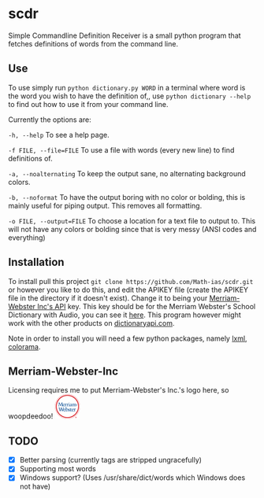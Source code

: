 scdr
====

Simple Commandline Definition Receiver is a small python program that fetches definitions of words from the command line.

Use
---

To use simply run `python dictionary.py WORD` in a terminal where word is the word you wish to have the definition of,, use `python dictionary --help` to find out how to use it from your command line.

Currently the options are:

`-h, --help` To see a help page.

`-f FILE, --file=FILE` To use a file with words (every new line) to find definitions of.

`-a, --noalternating` To keep the output sane, no alternating background colors.

`-b, --noformat` To have the output boring with no color or bolding, this is mainly useful for piping output. This removes all formatting.

`-o FILE, --output=FILE` To choose a location for a text file to output to. This will not have any colors or bolding since that is very messy (ANSI codes and everything)

Installation
------------

To install pull this project `git clone https://github.com/Math-ias/scdr.git` or however you like to do this, and edit the APIKEY file (create the APIKEY file in the directory if it doesn't exist). Change it to being your [Merriam-Webster Inc's API](http://www.dictionaryapi.com/) key. This key should be for the Merriam Webster's School Dictionary with Audio, you can see it [here](http://www.dictionaryapi.com/products/api-school-dictionary.htm). This program however might work with the other products on [dictionaryapi.com](http://www.dictionaryapi.com/).

Note in order to install you will need a few python packages, namely [lxml](http://lxml.de/), [colorama](https://pypi.python.org/pypi/colorama/0.3.3).

Merriam-Webster-Inc
-------------------

Licensing requires me to put Merriam-Webster's Inc.'s logo here, so woopdeedoo!
![Merriam-Webster Inc.](merriam-webster-logo.png)

TODO
----

 - [x] Better parsing (currently tags are stripped ungracefully)
 - [x] Supporting most words
 - [x] Windows support? (Uses /usr/share/dict/words which Windows does not have)
